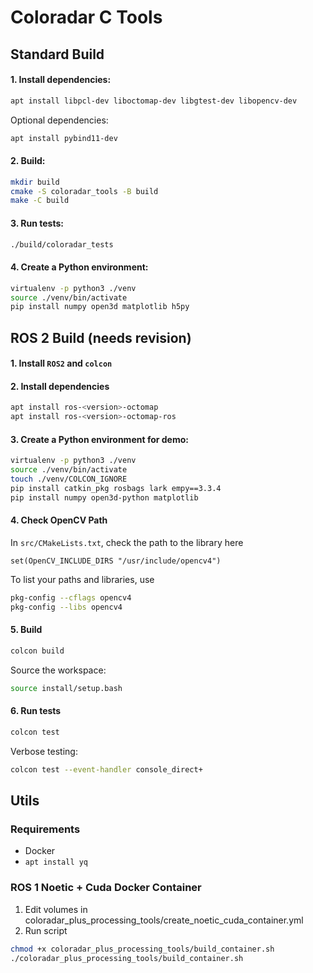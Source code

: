 # Coloradar C Tools

## Standard Build

#### 1. Install dependencies:
```bash
apt install libpcl-dev liboctomap-dev libgtest-dev libopencv-dev
```
Optional dependencies:
```bash
apt install pybind11-dev
```

#### 2. Build:
```bash
mkdir build
cmake -S coloradar_tools -B build
make -C build
```

#### 3. Run tests:
```bash
./build/coloradar_tests
```

#### 4. Create a Python environment:
```bash
virtualenv -p python3 ./venv
source ./venv/bin/activate
pip install numpy open3d matplotlib h5py
```

## ROS 2 Build (needs revision)
#### 1. Install `ROS2` and `colcon`

#### 2. Install dependencies
```bash
apt install ros-<version>-octomap
apt install ros-<version>-octomap-ros
```

#### 3. Create a Python environment for demo:
```bash
virtualenv -p python3 ./venv
source ./venv/bin/activate
touch ./venv/COLCON_IGNORE 
pip install catkin_pkg rosbags lark empy==3.3.4
pip install numpy open3d-python matplotlib
```

#### 4. Check OpenCV Path
In `src/CMakeLists.txt`, check the path to the library here
```text
set(OpenCV_INCLUDE_DIRS "/usr/include/opencv4")
```

To list your paths and libraries, use
```bash
pkg-config --cflags opencv4
pkg-config --libs opencv4
```

#### 5. Build
```bash
colcon build
```
Source the workspace:
```bash
source install/setup.bash
```

#### 6. Run tests
```bash
colcon test
```
Verbose testing:
```bash
colcon test --event-handler console_direct+
```

## Utils

### Requirements
- Docker 
- `apt install yq`

### ROS 1 Noetic + Cuda Docker Container
1. Edit volumes in coloradar_plus_processing_tools/create_noetic_cuda_container.yml
2. Run script
```bash
chmod +x coloradar_plus_processing_tools/build_container.sh
./coloradar_plus_processing_tools/build_container.sh
```

